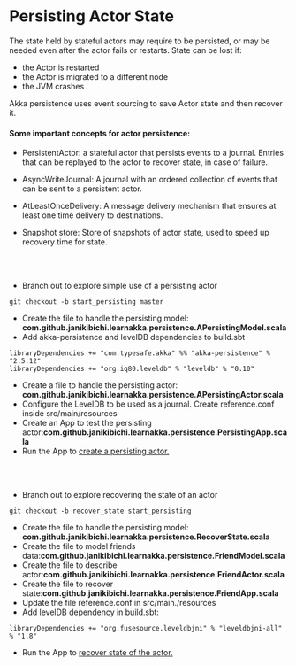 # Persisting Actor State
The state held by stateful actors may require to be persisted, or may be needed even after the actor fails or restarts.
State can be lost if:
- the Actor is restarted
- the Actor is migrated to a different node
- the JVM crashes

Akka persistence uses event sourcing to save Actor state and then recover it.

#### Some important concepts for actor persistence:
- PersistentActor: a stateful actor that persists events to a journal. Entries that can be replayed to the actor to recover state, in case of failure.

- AsyncWriteJournal: A journal with an ordered collection of events that can be sent to a persistent actor.

- AtLeastOnceDelivery: A message delivery mechanism that ensures at least one time delivery to destinations.

- Snapshot store: Store of snapshots of actor state, used to speed up recovery time for state.

<br><br>
- Branch out to explore simple use of a persisting actor
````
git checkout -b start_persisting master
````
- Create the file to handle the persisting model: <b>com.github.janikibichi.learnakka.persistence.APersistingModel.scala</b>
- Add akka-persistence and levelDB dependencies to build.sbt
````
libraryDependencies += "com.typesafe.akka" %% "akka-persistence" % "2.5.12"
libraryDependencies += "org.iq80.leveldb" % "leveldb" % "0.10"

````
- Create a file to handle the persisting actor: <b>com.github.janikibichi.learnakka.persistence.APersistingActor.scala</b>
- Configure the LevelDB to be used as a journal. Create reference.conf inside src/main/resources
- Create an App to test the persisting actor:<b>com.github.janikibichi.learnakka.persistence.PersistingApp.scala</b>
- Run the App to [create a persisting actor.](https://asciinema.org/a/YrjjDlbBzFxqe95NH3hYQaG1z)

<br><br>
- Branch out to explore recovering the state of an actor
````
git checkout -b recover_state start_persisting
````
- Create the file to handle the persisting model: <b>com.github.janikibichi.learnakka.persistence.RecoverState.scala</b>
- Create the file to model friends data:<b>com.github.janikibichi.learnakka.persistence.FriendModel.scala</b>
- Create the file to describe actor:<b>com.github.janikibichi.learnakka.persistence.FriendActor.scala</b>
- Create the file to recover state:<b>com.github.janikibichi.learnakka.persistence.FriendApp.scala</b>
- Update the file reference.conf in src/main./resources
- Add levelDB dependency in build.sbt:
````
libraryDependencies += "org.fusesource.leveldbjni" % "leveldbjni-all" % "1.8"
````
- Run the App to [recover state of the actor.](https://asciinema.org/a/bCEsm9IfiJiVQG9vqYXm3rcin)



